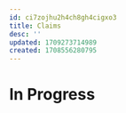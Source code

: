 ```yaml
---
id: ci7zojhu2h4ch8gh4cigxo3
title: Claims
desc: ''
updated: 1709273714989
created: 1708556280795
---
```

# In Progress